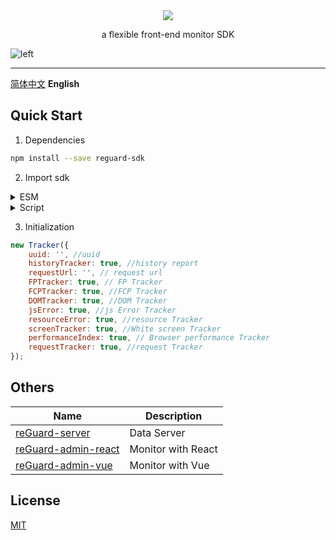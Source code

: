 <div align="center">
    <img src="https://s1.ax1x.com/2022/11/11/z9OhCR.png">
    <p> a flexible front-end monitor SDK </p>
    
</div>
<img alt="left" src="https://img.shields.io/npm/v/reguard-sdk?style=flat-square">
<hr>

[简体中文](https://github.com/reGuard/reGuard-sdk/blob/main/README_zh.md) **English**

## Quick Start

1. Dependencies

```bash
npm install --save reguard-sdk
```

2. Import sdk

<details>
<summary> ESM </summary><br>

```

import { Tracker } from "reguard-sdk";

```
</details>

<details>
<summary> Script </summary><br>

```

<script src="../node_modules/reguard-sdk/index.min.js"></script>

```
</details>

3. Initialization

```javascript
new Tracker({
    uuid: '', //uuid
    historyTracker: true, //history report
    requestUrl: '', // request url
    FPTracker: true, // FP Tracker
    FCPTracker: true, //FCP Tracker
    DOMTracker: true, //DOM Tracker
    jsError: true, //js Error Tracker
    resourceError: true, //resource Tracker
    screenTracker: true, //White screen Tracker
    performanceIndex: true, // Browser performance Tracker
    requestTracker: true, //request Tracker
});

```

## Others

| Name      | Description |
| ----------- | ----------- |
| [reGuard-server](https://github.com/reGuard/reGuard-server)   |    Data Server     |
| [reGuard-admin-react](https://github.com/reGuard/reGuard-admin-react)      | Monitor with React       |
| [reGuard-admin-vue](https://github.com/reGuard/reGuard-admin-vue)   | Monitor with Vue        |

## License

[MIT](https://github.com/reGuard/reGuard-sdk/blob/main/LICENSE)